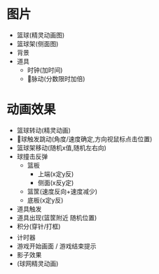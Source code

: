 # 图片
- 篮球(精灵动画图)
- 篮球架(侧面图)
- 背景
- 道具
    - 时钟(加时间)
    - 脉动(分数限时加倍)

# 动画效果
- 篮球转动(精灵动画)
- 球触发跳动(角度/速度确定,方向视鼠标点击位置)
- 篮球架移动(随机x值,随机左右向)
- 球撞击反弹
    - 篮板
        - 上端(x定y反)
        - 侧面(x反y定)
    - 篮筐(速度反向+速度减少)
    - 底板(x定y反)
- 道具触发
- 道具出现(篮筐附近 随机位置)
- 积分(穿针/打框)
- 计时器
- 游戏开始画面 / 游戏结束提示
- 影子效果
- (球网精灵动画)